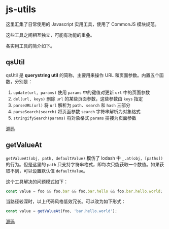 # js-utils

这里汇集了日常使用的 Javascript 实用工具，使用了 CommonJS 模块规范。

这些工具之间相互独立，可能有功能的重叠。

各实用工具的简介如下。

## qsUtil

qsUtil 是 **querystring util** 的简称，主要用来操作 URL 和页面参数。内置五个函数，分别是：

1. `update(url, params)` 使用 `params` 中的键值对更新 `url` 中的页面参数
2. `del(url, keys)` 删除 `url` 的某些页面参数，这些参数由 `keys` 指定
3. `parseURL(url)` 将 `url` 解析为 `path`、`search` 和 `hash` 三部分
4. `parseSearch(search)` 将页面参数 `search` 字符串解析为对象格式
5. `stringifySearch(params)` 将对象格式 `params` 拼接为页面参数

[源码](./src/qsUtil.js)

## getValueAt

`getValueAt(obj, path, defaultValue)` 模仿了 lodash 中 `_.at(obj, [paths])` 的行为。但是这里的 `path` 只支持字符串格式，即每次只能获取一个数值。如果获取不到，可以设置默认值 `defaultValue`。

这个工具解决的问题模式如下：

```js
const value = foo && foo.bar && foo.bar.hello && foo.bar.hello.world;
```

当路径较深时，以上代码风格低效冗长。可以改为如下形式：

```js
const value = getValueAt(foo, 'bar.hello.world');
```

[源码](./src/getValueAt.js)